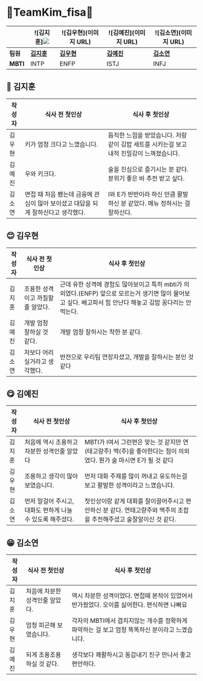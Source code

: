 # 💪TeamKim_fisa💚

|  | ![김지훈]<img src="https://i.namu.wiki/i/GKIgcoSEuqSClCbdQI2fGfaCvHBHdhN9gF224LBH-U9VZQaDgtXoreGn8c-ntfHQvc2a6qe_JkbptIwXOuMDakTwyFoUiKV8YsVBeEB93cjudNvengLdWQLc4wpcl4GyT2oP3K3NMD7aOsSHjB9Q3Q.webp"> | ![김우현](이미지 URL) | ![김예진](이미지 URL) | ![김소연](이미지 URL) |
| --- | --- | --- | --- | --- |
| **팀원** | [**김지훈**](https://www.notion.so/FISA-092745cd805e4f079e59bb737d1f5e03?pvs=21) | [**김우현**](https://www.notion.so/FISA-092745cd805e4f079e59bb737d1f5e03?pvs=21) | [**김예진**](https://www.notion.so/FISA-092745cd805e4f079e59bb737d1f5e03?pvs=21) | [**김소연**](https://www.notion.so/FISA-092745cd805e4f079e59bb737d1f5e03?pvs=21) |
| **MBTI** | INTP | ENFP | ISTJ | INFJ |

## 🙂 김지훈

| 작성자 | 식사 전 첫인상 | 식사 후 첫인상 |
| --- | --- | --- |
| 김우현 | 키가 엄청 크다고 느꼈습니다. | 듬직한 느낌을 받았습니다. 저랑 같이 김밥 세트를 시키는걸 보고 내적 친밀감이 느껴졌습니다. |
| 김예진 | 우와 키크다. | 술을 진심으로 즐기시는 분 같다. 분위기 좋은 바 추천 받고 싶다. |
| 김소연 | 면접 때 처음 뵀는데 금융에 관심이 많아 보이셨고 대답을 되게 잘하신다고 생각했다. | I와 E가 반반이라 하신 만큼 활발하신 분 같았다. 메뉴 정하시는 걸 잘하신다. |

## 😊 김우현

| 작성자 | 식사 전 첫인상 | 식사 후 첫인상 |
| --- | --- | --- |
| 김지훈 | 조용한 성격이고 까칠할줄 알았다. | 근데 유한 성격에 경험도 많아보이고 특히 mbti가 의외였다.(ENFP) 앞으로 모르는거 생기면 많이 물어보고 싶다. 배고파서 힘 안난다 해놓고 김밥 꽁다리는 안먹는다. |
| 김예진 | 개발 엄청 잘하실 것 같다. | 개발 엄청 잘하시는 착한 분 같다. |
| 김소연 | 저보다 어리실거라고 생각했다. | 반전으로 우리팀 연장자셨고, 개발을 잘하시는 분인 것 같다 |

## 😋 김예진

| 작성자 | 식사 전 첫인상 | 식사 후 첫인상 |
| --- | --- | --- |
| 김지훈 | 처음에 역시 조용하고 차분한 성격인줄 알았다 | MBTI가 I여서 그런편은 맞는 것 같지만 연(태고량주) 맥(주)을 좋아한다는 점이 의외였다. 뭔가 술 마시면 E가 될 것 같다 |
| 김우현 | 조용하고 생각이 많아보였습니다. | 먼저 대화 주제를 많이 꺼내고 유도하는걸 보고 활발한 성격이라고 느꼈습니다. |
| 김소연 | 먼저 말걸어 주시고, 대화도 편하게 나눌 수 있도록 해주셨다. | 첫인상이랑 같게 대화를 잘이끌어주시고 편안하신 분 같다. 연태고량주와 맥주의 조합을 추천해주셨고 술잘알이신 것 같다. |

## 😁 김소연

| 작성자 | 식사 전 첫인상 | 식사 후 첫인상 |
| --- | --- | --- |
| 김지훈 | 처음에  차분한 성격인줄 알았다. | 역시 차분한 성격이었다. 면접때 본적이 있었어서 반가웠었다. 오이를 싫어한다. 편식하면 나빠요 |
| 김우현 | 엄청 피곤해 보였습니다. | 각자의 MBTI에서 겹치지않는 개수를 정확하게 파악하는 걸 보고 엄청 똑똑하신 분이라고 느꼈습니다. |
| 김예진 | 되게 조용조용하실 것 같다. | 생각보다 쾌활하시고 동갑내기 친구 만나서 좋고 편안하다. |
